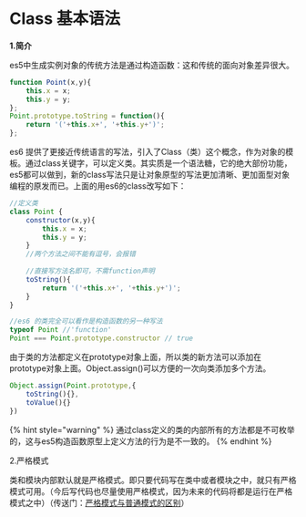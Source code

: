 # Class 基本语法

**1.简介**

es5中生成实例对象的传统方法是通过构造函数：这和传统的面向对象差异很大。

```javascript
function Point(x,y){
    this.x = x;
    this.y = y;
};
Point.prototype.toString = function(){
    return '('+this.x+', '+this.y+')';
};
```

es6 提供了更接近传统语言的写法，引入了Class（类）这个概念，作为对象的模板。通过class关键字，可以定义类。其实质是一个语法糖，它的绝大部份功能，es5都可以做到，新的class写法只是让对象原型的写法更加清晰、更加面型对象编程的原发而已。上面的用es6的class改写如下：

```javascript
//定义类
class Point {
    constructor(x,y){
        this.x = x;
        this.y = y;
    }
    //两个方法之间不能有逗号，会报错
    
    //直接写方法名即可，不需function声明
    toString(){
        return '('+this.x+', '+this.y+')';
    }
}
```

```javascript
//es6 的类完全可以看作是构造函数的另一种写法
typeof Point //'function'
Point === Point.prototype.constructor // true
```

由于类的方法都定义在prototype对象上面，所以类的新方法可以添加在prototype对象上面。Object.assign\(\)可以方便的一次向类添加多个方法。

```javascript
Object.assign(Point.prototype,{
    toString(){},
    toValue(){}
})
```

{% hint style="warning" %}
通过class定义的类的内部所有的方法都是不可枚举的，这与es5构造函数原型上定义方法的行为是不一致的。
{% endhint %}

2.严格模式

类和模块内部默认就是严格模式。即只要代码写在类中或者模块之中，就只有严格模式可用。（今后写代码也尽量使用严格模式，因为未来的代码将都是运行在严格模式之中）（传送门：[严格模式与普通模式的区别](https://developer.mozilla.org/zh-CN/docs/Web/JavaScript/Reference/Strict_mode)）



